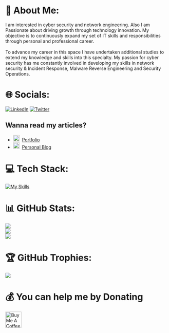 # 💫 About Me:
I am interested in cyber security and network engineering. Also I am Passionate about driving growth through technology innovation. My objective is to continuously expand my set of IT skills and responsibilities through personal and professional career.<br><br>To advance my career in this space I have undertaken additional studies to extend my knowledge and skills into this specialty. My passion for cyber security has me constantly involved in developing my skills in network security & Incident Response, Malware Reverse Engineering and Security Operations.


# 🌐 Socials:
[![LinkedIn](https://img.shields.io/badge/LinkedIn-%230077B5.svg?logo=linkedin&logoColor=white)](https://linkedin.com/in/kusal-tharindu) [![Twitter](https://img.shields.io/badge/Twitter-%231DA1F2.svg?logo=Twitter&logoColor=white)](https://twitter.com/tharindu_kusal) 

## Wanna read my articles?

* <img src="https://kusal.dtk2globle.com/assets/images/logo/last.png" height="20"/>&nbsp; [Portfolio](https://kusal.dtk2globle.com/)
* <img src="https://1.bp.blogspot.com/-FAZt0e1ahsk/YJVuGsoDC1I/AAAAAAAAAI8/KNj3GmSpX6AI-tsXnBHWjRqaycmM8PH4gCK4BGAYYCw/s1600/DTK%2B%25281%2529.png" height="20"/>&nbsp; [Personal Blog](https://www.dtk2globle.com/)

# 💻 Tech Stack:

[![My Skills](https://skillicons.dev/icons?i=java,aws,azure,cloudflare,c,cpp,git,linux,py&theme=dark)](https://www.dtk2globle.com)

# 📊 GitHub Stats:
![](https://github-readme-stats.vercel.app/api?username=kusal-tharindu&theme=nightowl&hide_border=false&include_all_commits=true&count_private=false)<br/>
![](https://github-readme-streak-stats.herokuapp.com/?user=kusal-tharindu&theme=nightowl&hide_border=false)<br/>
![](https://github-readme-stats.vercel.app/api/top-langs/?username=kusal-tharindu&theme=nightowl&hide_border=false&include_all_commits=true&count_private=false&layout=compact)


# 🏆 GitHub Trophies:
![](https://github-profile-trophy.vercel.app/?username=kusal-tharindu&theme=radical&no-frame=false&no-bg=true&margin-w=4)

  # 💰 You can help me by Donating

  <a href="https://www.buymeacoffee.com/kusal26" target="_blank"><img src="https://cdn.buymeacoffee.com/buttons/v2/default-yellow.png" alt="Buy Me A Coffee" height="50px" ></a>
  
